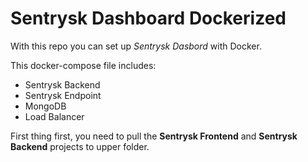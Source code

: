 # Sentrysk Dashboard Dockerized
With this repo you can set up *Sentrysk Dasbord* with Docker.

This docker-compose file includes:
- Sentrysk Backend
- Sentrysk Endpoint
- MongoDB
- Load Balancer

First thing first, you need to pull the **Sentrysk Frontend** and **Sentrysk Backend** projects to upper folder.
